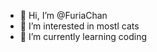 - 👋 Hi, I’m @FuriaChan
- 👀 I’m interested in mostl cats
- 🌱 I’m currently learning coding

<!---
FuriaChan/FuriaChan is a ✨ special ✨ repository because its `README.md` (this file) appears on your GitHub profile.
You can click the Preview link to take a look at your changes.
--->

